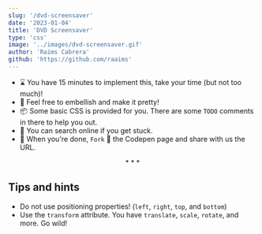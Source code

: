```yaml
---
slug: '/dvd-screensaver'
date: '2023-01-04'
title: 'DVD Screensaver'
type: 'css'
image: '../images/dvd-screensaver.gif'
author: 'Raims Cabrera'
github: 'https://github.com/raaims'
---
```


* ⌛ You have 15 minutes to implement this, take your time (but not too much)!
* 💅 Feel free to embellish and make it pretty!
* 📦 Some basic CSS is provided for you. There are some `TODO` comments in there to help you out.
* 🧙 You can search online if you get stuck.
* 🎉 When you're done, `Fork` 🍴 the Codepen page and share with us the URL.
  
<p align='center'>* * *</p>

## Tips and hints

- Do not use positioning properties! (`left`, `right`, `top`, and `bottom`)
- Use the `transform` attribute. You have `translate`, `scale`, `rotate`, and more. Go wild!

